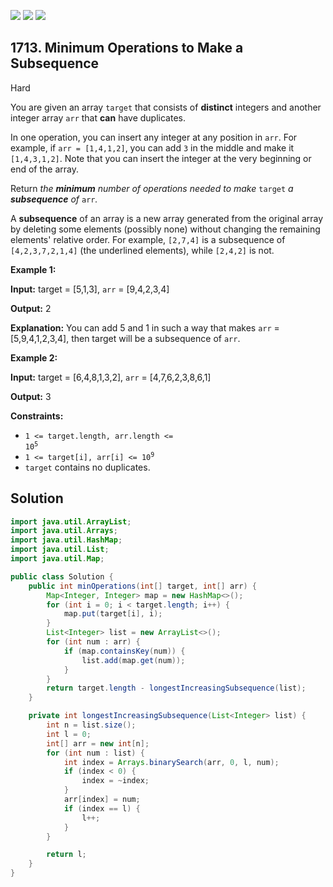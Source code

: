 [![](https://img.shields.io/github/stars/javadev/LeetCode-in-Java?label=Stars&style=flat-square)](https://github.com/javadev/LeetCode-in-Java)
[![](https://img.shields.io/github/forks/javadev/LeetCode-in-Java?label=Fork%20me%20on%20GitHub%20&style=flat-square)](https://github.com/javadev/LeetCode-in-Java/fork)
[![](https://img.shields.io/badge/-LeetCode%20in%20Kotlin-blue?style=flat-square)](https://github.com/javadev/LeetCode-in-Kotlin)

## 1713\. Minimum Operations to Make a Subsequence

Hard

You are given an array `target` that consists of **distinct** integers and another integer array `arr` that **can** have duplicates.

In one operation, you can insert any integer at any position in `arr`. For example, if `arr = [1,4,1,2]`, you can add `3` in the middle and make it `[1,4,3,1,2]`. Note that you can insert the integer at the very beginning or end of the array.

Return _the **minimum** number of operations needed to make_ `target` _a **subsequence** of_ `arr`_._

A **subsequence** of an array is a new array generated from the original array by deleting some elements (possibly none) without changing the remaining elements' relative order. For example, `[2,7,4]` is a subsequence of `[4,2,3,7,2,1,4]` (the underlined elements), while `[2,4,2]` is not.

**Example 1:**

**Input:** target = [5,1,3], `arr` = [9,4,2,3,4]

**Output:** 2

**Explanation:** You can add 5 and 1 in such a way that makes `arr` = [5,9,4,1,2,3,4], then target will be a subsequence of `arr`.

**Example 2:**

**Input:** target = [6,4,8,1,3,2], `arr` = [4,7,6,2,3,8,6,1]

**Output:** 3

**Constraints:**

*   <code>1 <= target.length, arr.length <= 10<sup>5</sup></code>
*   <code>1 <= target[i], arr[i] <= 10<sup>9</sup></code>
*   `target` contains no duplicates.

## Solution

```java
import java.util.ArrayList;
import java.util.Arrays;
import java.util.HashMap;
import java.util.List;
import java.util.Map;

public class Solution {
    public int minOperations(int[] target, int[] arr) {
        Map<Integer, Integer> map = new HashMap<>();
        for (int i = 0; i < target.length; i++) {
            map.put(target[i], i);
        }
        List<Integer> list = new ArrayList<>();
        for (int num : arr) {
            if (map.containsKey(num)) {
                list.add(map.get(num));
            }
        }
        return target.length - longestIncreasingSubsequence(list);
    }

    private int longestIncreasingSubsequence(List<Integer> list) {
        int n = list.size();
        int l = 0;
        int[] arr = new int[n];
        for (int num : list) {
            int index = Arrays.binarySearch(arr, 0, l, num);
            if (index < 0) {
                index = ~index;
            }
            arr[index] = num;
            if (index == l) {
                l++;
            }
        }

        return l;
    }
}
```